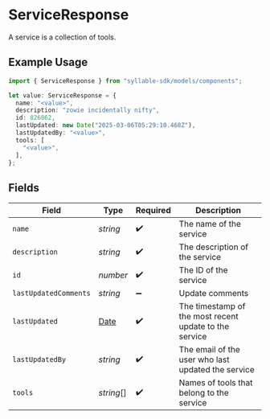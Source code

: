 # ServiceResponse

A service is a collection of tools.

## Example Usage

```typescript
import { ServiceResponse } from "syllable-sdk/models/components";

let value: ServiceResponse = {
  name: "<value>",
  description: "zowie incidentally nifty",
  id: 826862,
  lastUpdated: new Date("2025-03-06T05:29:10.468Z"),
  lastUpdatedBy: "<value>",
  tools: [
    "<value>",
  ],
};
```

## Fields

| Field                                                                                         | Type                                                                                          | Required                                                                                      | Description                                                                                   |
| --------------------------------------------------------------------------------------------- | --------------------------------------------------------------------------------------------- | --------------------------------------------------------------------------------------------- | --------------------------------------------------------------------------------------------- |
| `name`                                                                                        | *string*                                                                                      | :heavy_check_mark:                                                                            | The name of the service                                                                       |
| `description`                                                                                 | *string*                                                                                      | :heavy_check_mark:                                                                            | The description of the service                                                                |
| `id`                                                                                          | *number*                                                                                      | :heavy_check_mark:                                                                            | The ID of the service                                                                         |
| `lastUpdatedComments`                                                                         | *string*                                                                                      | :heavy_minus_sign:                                                                            | Update comments                                                                               |
| `lastUpdated`                                                                                 | [Date](https://developer.mozilla.org/en-US/docs/Web/JavaScript/Reference/Global_Objects/Date) | :heavy_check_mark:                                                                            | The timestamp of the most recent update to the service                                        |
| `lastUpdatedBy`                                                                               | *string*                                                                                      | :heavy_check_mark:                                                                            | The email of the user who last updated the service                                            |
| `tools`                                                                                       | *string*[]                                                                                    | :heavy_check_mark:                                                                            | Names of tools that belong to the service                                                     |